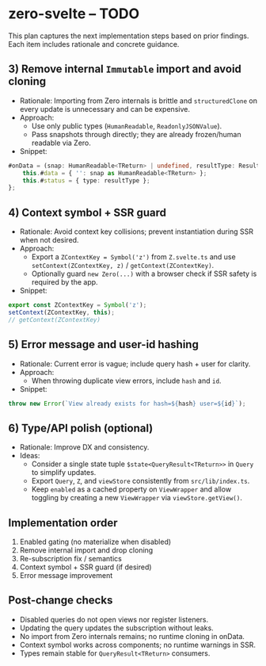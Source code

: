 # zero-svelte – TODO

This plan captures the next implementation steps based on prior findings. Each item includes rationale and concrete guidance.

## 3) Remove internal `Immutable` import and avoid cloning

- Rationale: Importing from Zero internals is brittle and `structuredClone` on every update is unnecessary and can be expensive.
- Approach:
  - Use only public types (`HumanReadable`, `ReadonlyJSONValue`).
  - Pass snapshots through directly; they are already frozen/human readable via Zero.
- Snippet:

```ts
#onData = (snap: HumanReadable<TReturn> | undefined, resultType: ResultType) => {
	this.#data = { '': snap as HumanReadable<TReturn> };
	this.#status = { type: resultType };
};
```

## 4) Context symbol + SSR guard

- Rationale: Avoid context key collisions; prevent instantiation during SSR when not desired.
- Approach:
  - Export a `ZContextKey = Symbol('z')` from `Z.svelte.ts` and use `setContext(ZContextKey, z)` / `getContext(ZContextKey)`.
  - Optionally guard `new Zero(...)` with a browser check if SSR safety is required by the app.
- Snippet:

```ts
export const ZContextKey = Symbol('z');
setContext(ZContextKey, this);
// getContext(ZContextKey)
```

## 5) Error message and user-id hashing

- Rationale: Current error is vague; include query hash + user for clarity.
- Approach:
  - When throwing duplicate view errors, include `hash` and `id`.
- Snippet:

```ts
throw new Error(`View already exists for hash=${hash} user=${id}`);
```

## 6) Type/API polish (optional)

- Rationale: Improve DX and consistency.
- Ideas:
  - Consider a single state tuple `$state<QueryResult<TReturn>>` in `Query` to simplify updates.
  - Export `Query`, `Z`, and `viewStore` consistently from `src/lib/index.ts`.
  - Keep `enabled` as a cached property on `ViewWrapper` and allow toggling by creating a new `ViewWrapper` via `viewStore.getView()`.

## Implementation order

1. Enabled gating (no materialize when disabled)
2. Remove internal import and drop cloning
3. Re-subscription fix / semantics
4. Context symbol + SSR guard (if desired)
5. Error message improvement

## Post-change checks

- Disabled queries do not open views nor register listeners.
- Updating the query updates the subscription without leaks.
- No import from Zero internals remains; no runtime cloning in onData.
- Context symbol works across components; no runtime warnings in SSR.
- Types remain stable for `QueryResult<TReturn>` consumers.
